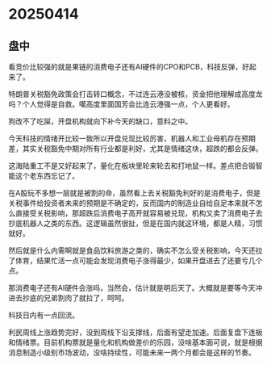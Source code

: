 # 20250414

## 盘中

看竞价比较强的就是果链的消费电子还有AI硬件的CPO和PCB，科技反弹，好起来了。

特朗普关税豁免政策会打击转口概念，不过连云港没被核，资金把他理解成高度龙吗？个人觉得是自救。噶高度里面国芳会比连云港强一点，个人更看好。

狗改不了吃屎，开盘机构就向下补今天的缺口，意料之中。

今天科技的情绪开比较一致所以开盘兑现比较厉害，机器人和工业母机存在预期差，其实关税豁免中期对所有行业都是利好，尤其是情绪这块，超跌的都会反弹。

这海陆重工不是又好起来了，量化在板块里轮来轮去和打地鼠一样。差点把合锻智能这个老东西忘记了。

在A股玩不多想一层就是被割的命，虽然看上去关税豁免利好的是消费电子，但是关税事件给投资者未来的预期是不确定的，反而国内的制造业自给自足本来就不怎么直接受关税影响，那超跌后消费电子高开就容易被兑现，机构又卖了消费电子去抄底机器人之类的东西。这逻辑虽然很扯，但是在国内就这环境，都是人精，习惯就好。

然后就是什么内需啊就是食品饮料旅游之类的，确实不怎么受关税影响，今天还拉了体育，结果忙活一点可能会发现消费电子涨得最少，如果开盘进去了还要亏几个点。

那消费电子还有AI硬件会涨吗，当然会，估计就是明后天了。大概就是要等今天冲进去抄底的兄弟割肉了就拉了，呵呵。

科技日内有一点回流。

利民周线上涨趋势完好，没到周线下沿支撑线，后面有望走加速。后面复盘下连板和情绪票。目前机构票就是量化和机构做差价的乐园，没啥基本面可说，就是根据消息制造小级别市场波动，没啥持续性，可能未来一两个月都会是这样的节奏。
